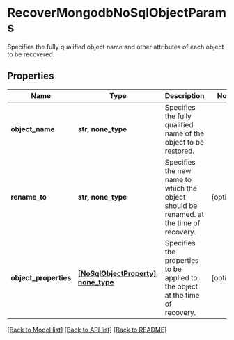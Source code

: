 # RecoverMongodbNoSqlObjectParams

Specifies the fully qualified object name and other attributes of each object to be recovered.

## Properties
Name | Type | Description | Notes
------------ | ------------- | ------------- | -------------
**object_name** | **str, none_type** | Specifies the fully qualified name of the object to be restored. | 
**rename_to** | **str, none_type** | Specifies the new name to which the object should be renamed. at the time of recovery. | [optional] 
**object_properties** | [**[NoSqlObjectProperty], none_type**](NoSqlObjectProperty.md) | Specifies the properties to be applied to the object at the time of recovery. | [optional] 

[[Back to Model list]](../README.md#documentation-for-models) [[Back to API list]](../README.md#documentation-for-api-endpoints) [[Back to README]](../README.md)


